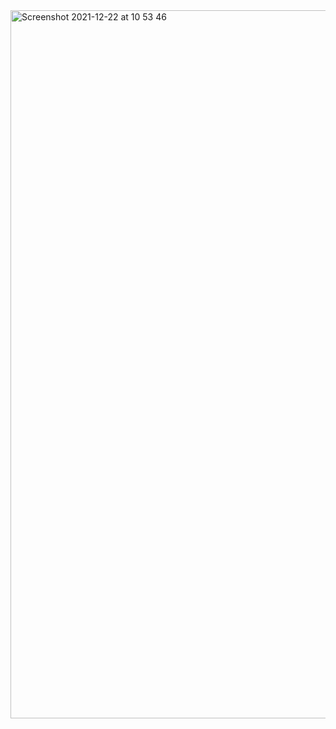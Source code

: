 
<img width="1133" alt="Screenshot 2021-12-22 at 10 53 46" src="https://user-images.githubusercontent.com/55329025/147073585-fabc1680-69cf-45c5-9788-a6dc19923139.png">
